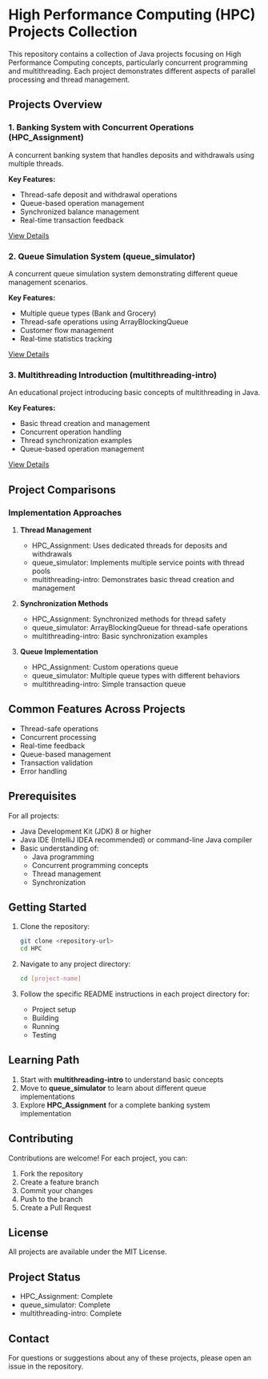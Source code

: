 # High Performance Computing (HPC) Projects Collection

This repository contains a collection of Java projects focusing on High Performance Computing concepts, particularly concurrent programming and multithreading. Each project demonstrates different aspects of parallel processing and thread management.

## Projects Overview

### 1. Banking System with Concurrent Operations (HPC_Assignment)
A concurrent banking system that handles deposits and withdrawals using multiple threads.

**Key Features:**
- Thread-safe deposit and withdrawal operations
- Queue-based operation management
- Synchronized balance management
- Real-time transaction feedback

[View Details](./HPC_Assignment/README.md)

### 2. Queue Simulation System (queue_simulator)
A concurrent queue simulation system demonstrating different queue management scenarios.

**Key Features:**
- Multiple queue types (Bank and Grocery)
- Thread-safe operations using ArrayBlockingQueue
- Customer flow management
- Real-time statistics tracking

[View Details](./queue_simulator/README.md)

### 3. Multithreading Introduction (multithreading-intro)
An educational project introducing basic concepts of multithreading in Java.

**Key Features:**
- Basic thread creation and management
- Concurrent operation handling
- Thread synchronization examples
- Queue-based operation management

[View Details](./multithreading-intro/README.md)

## Project Comparisons

### Implementation Approaches

1. **Thread Management**
   - HPC_Assignment: Uses dedicated threads for deposits and withdrawals
   - queue_simulator: Implements multiple service points with thread pools
   - multithreading-intro: Demonstrates basic thread creation and management

2. **Synchronization Methods**
   - HPC_Assignment: Synchronized methods for thread safety
   - queue_simulator: ArrayBlockingQueue for thread-safe operations
   - multithreading-intro: Basic synchronization examples

3. **Queue Implementation**
   - HPC_Assignment: Custom operations queue
   - queue_simulator: Multiple queue types with different behaviors
   - multithreading-intro: Simple transaction queue

## Common Features Across Projects

- Thread-safe operations
- Concurrent processing
- Real-time feedback
- Queue-based management
- Transaction validation
- Error handling

## Prerequisites

For all projects:
- Java Development Kit (JDK) 8 or higher
- Java IDE (IntelliJ IDEA recommended) or command-line Java compiler
- Basic understanding of:
  * Java programming
  * Concurrent programming concepts
  * Thread management
  * Synchronization

## Getting Started

1. Clone the repository:
   ```bash
   git clone <repository-url>
   cd HPC
   ```

2. Navigate to any project directory:
   ```bash
   cd [project-name]
   ```

3. Follow the specific README instructions in each project directory for:
   - Project setup
   - Building
   - Running
   - Testing

## Learning Path

1. Start with **multithreading-intro** to understand basic concepts
2. Move to **queue_simulator** to learn about different queue implementations
3. Explore **HPC_Assignment** for a complete banking system implementation

## Contributing

Contributions are welcome! For each project, you can:
1. Fork the repository
2. Create a feature branch
3. Commit your changes
4. Push to the branch
5. Create a Pull Request

## License

All projects are available under the MIT License.

## Project Status

- HPC_Assignment: Complete
- queue_simulator: Complete
- multithreading-intro: Complete

## Contact

For questions or suggestions about any of these projects, please open an issue in the repository. 